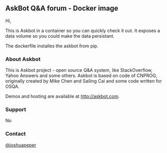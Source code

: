 ## AskBot Q&A forum - Docker image

Hi,

This is Askbot in a container so you can quickly check it out. It exposes a data volume so you could make the data persistant.

The dockerfile installes the askbot from pip.

### About Askbot
This is Askbot project - open source Q&A system, like StackOverflow, Yahoo Answers and some others. Askbot is based on code of CNPROG, originally created by Mike Chen and Sailing Cai and some code written for OSQA.

Demos and hosting are available at http://askbot.com.

### Support
No

### Contact
[@joshuapeper](https://twitter.com/joshuapeper)